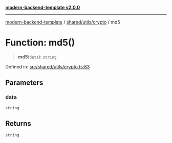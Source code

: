 [**modern-backend-template v2.0.0**](../../../../README.md)

***

[modern-backend-template](../../../../modules.md) / [shared/utils/crypto](../README.md) / md5

# Function: md5()

> **md5**(`data`): `string`

Defined in: [src/shared/utils/crypto.ts:83](https://github.com/maemreyo/saas-4cus-nodejs/blob/2a5b3f3aa11335dfa561e80e1feabb8e6084261e/src/shared/utils/crypto.ts#L83)

## Parameters

### data

`string`

## Returns

`string`
